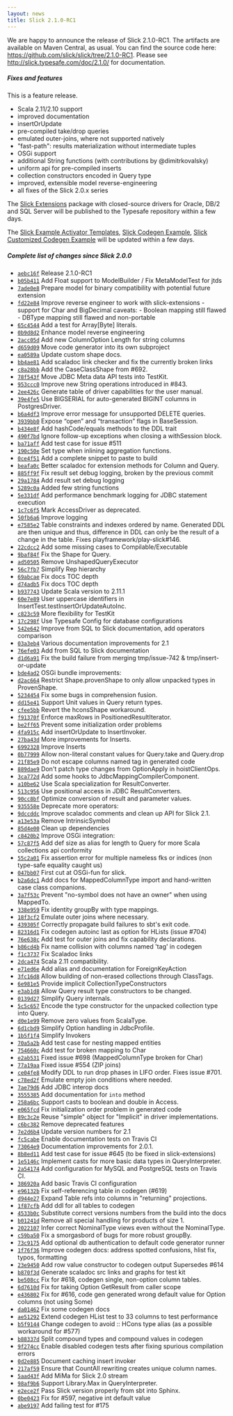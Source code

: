 ```yaml
---
layout: news
title: Slick 2.1.0-RC1
---
```

We are happy to announce the release of Slick 2.1.0-RC1.
The artifacts are available on Maven Central, as usual.
You can find the source code here: <https://github.com/slick/slick/tree/2.1.0-RC1>.
Please see <http://slick.typesafe.com/doc/2.1.0/> for documentation.

##### Fixes and features

This is a feature release.

* Scala 2.11/2.10 support
* improved documentation
* insertOrUpdate
* pre-compiled take/drop queries
* emulated outer-joins, where not supported natively
* "fast-path": results materialization without intermediate tuples
* OSGi support
* additional String functions (with contributions by @dimitrkovalsky)
* uniform api for pre-compiled inserts
* collection constructors encoded in Query type
* improved, extensible model reverse-engineering
* all fixes of the Slick 2.0.x series

The [Slick Extensions](http://slick.typesafe.com/doc/%(version)s/extensions.html)
package with closed-source drivers for Oracle, DB/2 and SQL Server will be
published to the Typesafe repository within a few days.

The [Slick Example Activator Templates](https://github.com/typesafehub/?query=activator-slick),
[Slick Codegen Example](https://github.com/slick/slick-codegen-example),
[Slick Customized Codegen Example](https://github.com/slick/slick-codegen-customization-example)
will be updated within a few days. 

##### Complete list of changes since Slick 2.0.0

* [``aebc16f``](https://github.com/slick/slick/commit/aebc16f4eec6261621ccb44017ded7f01f36e8ca) Release 2.1.0-RC1
* [``b05b411``](https://github.com/slick/slick/commit/b05b4112319d9dd27a788dd93ed7ac6b7175bc27) Add Float support to ModelBuilder / Fix MetaModelTest for jtds
* [``7ade0e8``](https://github.com/slick/slick/commit/7ade0e808bac13c1f77b1cda3ce1f3412bcdbc0e) Prepare model for binary compatibility with potential future extension
* [``fd22e84``](https://github.com/slick/slick/commit/fd22e849fd3f6e7f22f823091ba42321ba38adab) Improve reverse engineer to work with slick-extensions - support for Char and BigDecimal caveats: - Boolean mapping still flawed - DBType mapping still flawed and non-portable
* [``65c4544``](https://github.com/slick/slick/commit/65c45446055f0ce304a22e5d9244bf25985226dc) Add a test for Array[Byte] literals.
* [``0b9d8d2``](https://github.com/slick/slick/commit/0b9d8d230eea8df99dbd77e223dd5ddfff1a52e7) Enhance model reverse engineering
* [``2acc05d``](https://github.com/slick/slick/commit/2acc05d1e95c9b0c587d52ec2369b03fa16710e0) Add new ColumnOption Length for string columns
* [``d659d09``](https://github.com/slick/slick/commit/d659d098736962a0323288de87b8f06fd7aea281) Move code generator into its own subproject
* [``ea0589a``](https://github.com/slick/slick/commit/ea0589af45a8025089399f43f5d56b34eb34b2a3) Update custom shape docs.
* [``bb4ae81``](https://github.com/slick/slick/commit/bb4ae8196914b7fbaa67922ab579f57b64554c43) Add scaladoc link checker and fix the currently broken links
* [``c8a28bb``](https://github.com/slick/slick/commit/c8a28bb0027f01af9d3fdf73614b75b11b3fbd0b) Add the CaseClassShape from #692.
* [``78f543f``](https://github.com/slick/slick/commit/78f543fad880f99d4e4683a500b2331f5d9359c9) Move JDBC Meta data API tests into TestKit.
* [``953ccc0``](https://github.com/slick/slick/commit/953ccc0cacef302cd13bda5b50b891603e530494) Improve new String operations introduced in #843.
* [``2ee426c``](https://github.com/slick/slick/commit/2ee426ce5e302a3855cb2ebd47c58c29340e7d2e) Generate table of driver capabilities for the user manual.
* [``39e4fe5``](https://github.com/slick/slick/commit/39e4fe5fcb08734f1d1640428e0e67cdbf42c560) Use BIGSERIAL for auto-generated BIGINT columns in PostgresDriver.
* [``b6a4df3``](https://github.com/slick/slick/commit/b6a4df31301504d5432ece9257f68c8fcad7abaa) Improve error message for unsupported DELETE queries.
* [``3939bb0``](https://github.com/slick/slick/commit/3939bb0bf3f9c27dc8276f53b1b53fb262103471) Expose “open” and “transaction” flags in BaseSession.
* [``b434e8f``](https://github.com/slick/slick/commit/b434e8fe58c8df8c9bb0be860be555a05ffc790d) Add hashCode/equals methods to the DDL trait
* [``490f7bd``](https://github.com/slick/slick/commit/490f7bdf047699872430d5d9ff872098fdebae84) Ignore follow-up exceptions when closing a withSession block.
* [``ba71aff``](https://github.com/slick/slick/commit/ba71aff5b7f0071ad4f03ce619089d72c0e232c8) Add test case for issue #511
* [``190c50e``](https://github.com/slick/slick/commit/190c50e2ed880a7ee54f6b1035f507a1c73cf8bd) Set type when inlining aggregation functions.
* [``0ce4f51``](https://github.com/slick/slick/commit/0ce4f51731528ac05737ba4ae67c7f22ebdefff9) Add a complete snippet to paste to build
* [``beafa0c``](https://github.com/slick/slick/commit/beafa0ccfce35234a2b21e64010caa9176e5d8c0) Better scaladoc for extension methods for Column and Query.
* [``885ff9f``](https://github.com/slick/slick/commit/885ff9f6251048dacdec6096edd457c98495a4eb) Fix result set debug logging, broken by the previous commit
* [``29a1784``](https://github.com/slick/slick/commit/29a1784d56e1b1329ab18b966a2c06ca0c87f6ea) Add result set debug logging
* [``5289c0a``](https://github.com/slick/slick/commit/5289c0a8de71aedf73f93aac1e17834a45e5d284) Added few string functions
* [``5e331df``](https://github.com/slick/slick/commit/5e331df413a6ba56c848dacfc0061be8b557c403) Add performance benchmark logging for JDBC statement execution
* [``1c7c6f5``](https://github.com/slick/slick/commit/1c7c6f53a5878c8e6c0402dee57ebabe0b668251) Mark AccessDriver as deprecated.
* [``50fb6a6``](https://github.com/slick/slick/commit/50fb6a6a8fea1e867d8c3e61d2309fecce194003) Improve logging
* [``e7585e2``](https://github.com/slick/slick/commit/e7585e21c13abb35b0a1696b529816855e4dcec6) Table constraints and indexes ordered by name. Generated DDL are then unique and thus, difference in DDL can only be the result of a change in the table. Fixes playframework/play-slick#146.
* [``22cdcc2``](https://github.com/slick/slick/commit/22cdcc21469ba754a1e47bf23c3bedd76d9da430) Add some missing cases to Compilable/Executable
* [``9baf84f``](https://github.com/slick/slick/commit/9baf84f622cb3ab9be98e1ff3b6ad65e00be0aa9) Fix the Shape for Query.
* [``ad50505``](https://github.com/slick/slick/commit/ad5050574eb595c0f9a17a9da608e8ea33c88317) Remove UnshapedQueryExecutor
* [``56c7fb7``](https://github.com/slick/slick/commit/56c7fb7a211eb7650184a237736692d252cfb000) Simplify Rep hierarchy
* [``69abcae``](https://github.com/slick/slick/commit/69abcae290eb621fc46fb32a8bb8750342717341) Fix docs TOC depth
* [``d74adb5``](https://github.com/slick/slick/commit/d74adb5c00f0341a37d74ece6161e3ed5be418e1) Fix docs TOC depth
* [``b937743``](https://github.com/slick/slick/commit/b937743970c8669e94fe57ffa8f69648a15cce03) Update Scala version to 2.11.1
* [``60e7e89``](https://github.com/slick/slick/commit/60e7e899dca05023b726ce842d7ad99d5e9ccb72) User uppercase identifiers in InsertTest.testInsertOrUpdateAutoInc.
* [``c823c59``](https://github.com/slick/slick/commit/c823c59dca8568237f789e2d0f3e4b31101a7618) More flexibility for TestKit
* [``17c298f``](https://github.com/slick/slick/commit/17c298f093d5557e93e756ce0298bfb97f8568ca) Use Typesafe Config for database configurations
* [``542e642``](https://github.com/slick/slick/commit/542e642c599c1cf73d21bc0de1e32420a5bd5c4b) Improve from SQL to Slick documentation, add operators comparison
* [``03a3eb4``](https://github.com/slick/slick/commit/03a3eb472df107dd65608ff004965e9d4f60e79d) Various documentation improvements for 2.1
* [``76efe03``](https://github.com/slick/slick/commit/76efe03d39cf3922dfd2eb62a5330f3e643d9b57) Add from SQL to Slick documentation
* [``d1d6a91``](https://github.com/slick/slick/commit/d1d6a9104139857bc0645bad204aef84b91c33b2) Fix the build failure from merging tmp/issue-742 & tmp/insert-or-update
* [``bde4ad2``](https://github.com/slick/slick/commit/bde4ad2a42195012cbe10cee0e1a74e443308afb) OSGi bundle improvements:
* [``d2ac664``](https://github.com/slick/slick/commit/d2ac664b27ac4c345a3f91bc558fa0abeec70efc) Restrict Shape.provenShape to only allow unpacked types in ProvenShape.
* [``5234454``](https://github.com/slick/slick/commit/5234454214283afeb40dd8b9baab2388be0b5c0c) Fix some bugs in comprehension fusion.
* [``dd15e41``](https://github.com/slick/slick/commit/dd15e416ab5e0ebaeb42ec846ba88e7ef72e4295) Support Unit values in Query return types.
* [``cfee5bb``](https://github.com/slick/slick/commit/cfee5bb53c4f5d217eece0347de65df638f8dd14) Revert the hconsShape workaround.
* [``f91370f``](https://github.com/slick/slick/commit/f91370f2b7a0df9a18f7b71103088bad1b03f8dd) Enforce maxRows in PositionedResultIterator.
* [``be2ff65``](https://github.com/slick/slick/commit/be2ff6513d46abc9a25c8752c2931a786d4c5ad6) Prevent some initialization order problems
* [``4fa915c``](https://github.com/slick/slick/commit/4fa915c47b4a7bc56bbfb63d6fc859f413cce69e) Add insertOrUpdate to InsertInvoker.
* [``27ba43d``](https://github.com/slick/slick/commit/27ba43d04cc4ea4b20c0e91f9155612a2606e765) More improvements for Inserts.
* [``6992328``](https://github.com/slick/slick/commit/6992328924630cd2d5870f67d4978786abdbab04) Improve Inserts
* [``0b77999``](https://github.com/slick/slick/commit/0b77999816b44a72f436ce121b3a4706ae29d2c4) Allow non-literal constant values for Query.take and Query.drop
* [``21f85e9``](https://github.com/slick/slick/commit/21f85e991ef22aea30c7c2ce505ea37459576cab) Do not escape columns named tag in generated code
* [``889dae9``](https://github.com/slick/slick/commit/889dae9a8835a52cb04a2802e56a4460e4261f65) Don't patch type changes from OptionApply in hoistClientOps.
* [``3ca772d``](https://github.com/slick/slick/commit/3ca772ded08d735f673c7ae61d6655e135241d5d) Add some hooks to JdbcMappingCompilerComponent.
* [``a10be62``](https://github.com/slick/slick/commit/a10be62b29776f8194eff0796fa3e8dc27c6ff0a) Use Scala specialization for ResultConverter.
* [``513c956``](https://github.com/slick/slick/commit/513c95632e67d9fb9ed2f91f8d715c91d8f088a1) Use positional access in JDBC ResultConverters.
* [``90cc8bf``](https://github.com/slick/slick/commit/90cc8bfdb23df39b17270a339d24d654399edc40) Optimize conversion of result and parameter values.
* [``935558e``](https://github.com/slick/slick/commit/935558ed155f4f65c30cf9b6ae774e0b6a1f8c2b) Deprecate more operators:
* [``9dccddc``](https://github.com/slick/slick/commit/9dccddc2e7971efdcf687181fb68ef6cfc933141) Improve scaladoc comments and clean up API for Slick 2.1.
* [``a13e53a``](https://github.com/slick/slick/commit/a13e53a150f0cf1fb6a37c96f15c63cef63ba9e0) Remove IntrinsicSymbol
* [``85d4e00``](https://github.com/slick/slick/commit/85d4e00afcf5f6b7bea279aeebc3dbb30b486d89) Clean up dependencies
* [``c8420b2``](https://github.com/slick/slick/commit/c8420b22846d17ad38ec63784ebed12439b2c31c) Improve OSGi integration:
* [``57c87f5``](https://github.com/slick/slick/commit/57c87f502dcdd4fd8200a0956bff6e63e495aee0) Add def size as alias for length to Query for more Scala collections api conformity
* [``55c2a01``](https://github.com/slick/slick/commit/55c2a01b13827c60c978b1772cf0245ac2e9d358) Fix assertion error for multiple nameless fks or indices (non type-safe equality caught us)
* [``047bb07``](https://github.com/slick/slick/commit/047bb07140cc10fbf2eba495845d9994a095671e) First cut at OSGi-fun for slick.
* [``b2a6dc1``](https://github.com/slick/slick/commit/b2a6dc1e390589de2966230875fd5104108bf94d) Add docs for MappedColumnType import and hand-written case class companions.
* [``3a7f53c``](https://github.com/slick/slick/commit/3a7f53ce70fdb7da38be13a469b9851e5c1a32fd) Prevent "no-symbol does not have an owner" when using MappedTo.
* [``338e959``](https://github.com/slick/slick/commit/338e959e03b38b54c7d827a4cf2cb5dfc6d413a6) Fix identity groupBy with type mappings.
* [``18f3cf2``](https://github.com/slick/slick/commit/18f3cf222e16055c4d3369d64fd22fb827c614f4) Emulate outer joins where necessary.
* [``439305f``](https://github.com/slick/slick/commit/439305f2ccd12853d37646d299c98652185ea6d4) Correctly propagate build failures to sbt's exit code.
* [``82316d1``](https://github.com/slick/slick/commit/82316d16cafa52829cb8144a69d715e8ed2f4a33) Fix codegen autoinc last as option for HLists (issue #704)
* [``76e638c``](https://github.com/slick/slick/commit/76e638cb7a445fcd8cc75c290ff852cc8f38f17b) Add test for outer joins and fix capability declarations.
* [``b86cd4b``](https://github.com/slick/slick/commit/b86cd4bf5ae8ec57527f5bc65cac3dd47b07e3c1) Fix name collision with columns named 'tag' in codegen
* [``f1c3737``](https://github.com/slick/slick/commit/f1c37371c9fe467bb76ababfd96ff431d850908b) Fix Scaladoc links
* [``2dca474``](https://github.com/slick/slick/commit/2dca474f973bc3c71e5d2a38b9071d6aa889b7eb) Scala 2.11 compatibility.
* [``e71ed6e``](https://github.com/slick/slick/commit/e71ed6e777ee245779c3d81c7fce30e2d84c2f77) Add alias and documentation for ForeignKeyAction
* [``3fc16d8``](https://github.com/slick/slick/commit/3fc16d8171f7785b8c7b34ed513675188410fcbc) Allow building of non-erased collections through ClassTags.
* [``6e981e5``](https://github.com/slick/slick/commit/6e981e5c62b8e5c81a5e5b3867dfc62f1800b353) Provide implicit CollectionTypeConstructors
* [``e3ab1d8``](https://github.com/slick/slick/commit/e3ab1d8b2b6e1260abf7d62f24cea18b74a9a211) Allow Query result type constructors to be changed.
* [``0139d27``](https://github.com/slick/slick/commit/0139d272717d206339df3ef227938a3312fb9e3b) Simplify Query internals.
* [``5c5c657``](https://github.com/slick/slick/commit/5c5c6572dad8e1401850e4ac96f922b7a1b14cdf) Encode the type constructor for the unpacked collection type into Query.
* [``d0e1e99``](https://github.com/slick/slick/commit/d0e1e99f11c011f9394591f6ccee8d94597f01e7) Remove zero values from ScalaType.
* [``6d1cbd9``](https://github.com/slick/slick/commit/6d1cbd9f8edb1448e79c2ddaf9500ae69ed226c5) Simplify Option handling in JdbcProfile.
* [``1b5f1f4``](https://github.com/slick/slick/commit/1b5f1f4ee2a5271e299a487d43f506f7924cb828) Simplify Invokers
* [``70a5a2b``](https://github.com/slick/slick/commit/70a5a2b9d40b891a3201515aa373352e56b9c67f) Add test case for nesting mapped entities
* [``754660c``](https://github.com/slick/slick/commit/754660cedbd052ec7abc77d8c224430012394983) Add test for broken mapping to Char
* [``e2ab531``](https://github.com/slick/slick/commit/e2ab531d257a17932c6fa75021739945fcdc8947) Fixed issue #698 (MappedColumnType broken for Char)
* [``77a19aa``](https://github.com/slick/slick/commit/77a19aad284051b3457b6dae9f1c9374f4bdc980) Fixed issue #554 (ZIP joins)
* [``ce04fe8``](https://github.com/slick/slick/commit/ce04fe8e752c93c06c38ad732ab625c3add1e10a) Modify DDL to run drop phases in LIFO order.  Fixes issue #701.
* [``c78ed2f``](https://github.com/slick/slick/commit/c78ed2f72d1b3bd767f6fdc381e98083149725b3) Emulate empty join conditions where needed.
* [``7ae79d6``](https://github.com/slick/slick/commit/7ae79d61bea2da6894a4ec8a857981d61584969e) Add JDBC interop docs
* [``3555385``](https://github.com/slick/slick/commit/3555385edfba4182dd8b85fd1a6dfe098c2e267b) Add documentation for `into` method
* [``258a6bc``](https://github.com/slick/slick/commit/258a6bcff93a44a3f70157905b39832f99a8eeae) Support casts to boolean and double in Access.
* [``e065fcd``](https://github.com/slick/slick/commit/e065fcd2fa5e457ccc9b06f7cfe9476dfe5dbf5b) Fix initialization order problem in generated code
* [``89c3c2e``](https://github.com/slick/slick/commit/89c3c2ed2098a6b8207d71a2fdee298f40b4842b) Reuse "simple" object for "Implicit" in driver implementations.
* [``c6bc382``](https://github.com/slick/slick/commit/c6bc3826cc82ab1d636b3691e97e1b5125db24f9) Remove deprecated features
* [``7e2d6b4``](https://github.com/slick/slick/commit/7e2d6b450cd694e072643ec882f1b0b92bc79248) Update version numbers for 2.1
* [``fc5cabe``](https://github.com/slick/slick/commit/fc5cabe4458855430498605f474df52b954927f1) Enable documentation tests on Travis CI
* [``73064e9``](https://github.com/slick/slick/commit/73064e9abf3666a1240ac09cacd85b430bbbbdd5) Documentation improvements for 2.0.1.
* [``8b8ed11``](https://github.com/slick/slick/commit/8b8ed11353b85615290f6fa0d80657e5a28f0821) Add test case for issue #645 (to be fixed in slick-extensions)
* [``1e5146c``](https://github.com/slick/slick/commit/1e5146c9d9f6d017889851596ace20ed6df960af) Implement casts for more basic data types in QueryInterpreter.
* [``2a54174``](https://github.com/slick/slick/commit/2a541741915d6917940a8c8747d1270f92c85e6d) Add configuration for MySQL and PostgreSQL tests on Travis CI.
* [``386920a``](https://github.com/slick/slick/commit/386920a6abd2c906f58cd310688423c708acafbf) Add basic Travis CI configuration
* [``e96132b``](https://github.com/slick/slick/commit/e96132be4f463b82db7432c7a4a3205f805b8837) Fix self-referencing table in codegen (#619)
* [``d944e27``](https://github.com/slick/slick/commit/d944e279e18533da5c566b866274e93eb2b1f9f7) Expand Table refs into columns in "returning" projections.
* [``1f87cfb``](https://github.com/slick/slick/commit/1f87cfb5088404b0e2c6ebd5cb5bd5b40d3d52fa) Add ddl for all tables to codegen
* [``4533b0c``](https://github.com/slick/slick/commit/4533b0cc361d4ab473fdae7e63c43160e8a88b75) Substitute correct versions numbers from the build into the docs
* [``b01241d``](https://github.com/slick/slick/commit/b01241d0c33692a504cd4e442f62202cb39b84cf) Remove all special handling for products of size 1.
* [``2022107``](https://github.com/slick/slick/commit/20221076e0dc2e77bcdfcd0603feb4d85d8048e5) Infer correct NominalType views even without the NominalType.
* [``c59ba50``](https://github.com/slick/slick/commit/c59ba5059b708a7e7a46df23e90787d7eeab09e6) Fix a smorgasbord of bugs for more robust groupBy.
* [``73c9175``](https://github.com/slick/slick/commit/73c9175fe98cced0d64cc60ca72ab2d76ab0e213) Add optional db authentication to default code generator runner
* [``1f76f36``](https://github.com/slick/slick/commit/1f76f363b10a62296220154d9f2375d8408884af) Improve codegen docs: address spotted confusions, hlist fix, typos, formatting
* [``23e9450``](https://github.com/slick/slick/commit/23e94508433c2cfc0fc17e78fa7d7a241d20889f) Add row value constructor to codegen output Supersedes #614
* [``b870f3d``](https://github.com/slick/slick/commit/b870f3d33fd22f33c56e3382b613457df401c07e) Generate scaladoc src links and graphs for test kit
* [``be508cc``](https://github.com/slick/slick/commit/be508cc1632acbeb66dab76a782e40dc527202f1) Fix for #618, codegen single, non-option column tables.
* [``6d7610d``](https://github.com/slick/slick/commit/6d7610d00e16380ae2411270e2883dc6cf93e29d) Fix for taking Option GetResult from caller scope
* [``e436802``](https://github.com/slick/slick/commit/e43680277eb648f3a0fa7284b66eef5a6d2ff936) Fix for #616, code gen generated wrong default value for Option columns (not using Some)
* [``da01462``](https://github.com/slick/slick/commit/da01462911a30ace147ea9e97317c4264f8aee8c) Fix some codegen docs
* [``ae51292``](https://github.com/slick/slick/commit/ae51292cac80ba919c8d50b4ffaaae1cc03eff34) Extend codegen HList test to 33 columns to test performance
* [``b5f9144``](https://github.com/slick/slick/commit/b5f9144092f683f166bfb9f0453f08e96ebfa247) Change codegen to avoid :: HCons type alias (as a possible workaround for #577)
* [``b88337d``](https://github.com/slick/slick/commit/b88337d5783427f7162d0c304a1caf8d4483cbac) Split compound types and compound values in codegen
* [``9f274cc``](https://github.com/slick/slick/commit/9f274cc32c99ac490befe04b56519725c5087719) Enable disabled codegen tests after fixing spurious compilation errors
* [``0d2e885``](https://github.com/slick/slick/commit/0d2e8859d5f840491ba4d040577537374f3f0d84) Document caching insert invoker
* [``217af59``](https://github.com/slick/slick/commit/217af5972f771740d617bd5b85d6b3b7ebb2991e) Ensure that CountAll rewriting creates unique column names.
* [``5aad43f``](https://github.com/slick/slick/commit/5aad43fdab3310a73257f4db1f1db74dfa56b90d) Add MiMa for Slick 2.0 stream
* [``98af9b6``](https://github.com/slick/slick/commit/98af9b6c6145044909ddb54b696ccad22b568aeb) Support Library.Max in QueryInterpreter.
* [``e2ece2f``](https://github.com/slick/slick/commit/e2ece2f679297e30629a9ada8debf7b9ec35ae97) Pass Slick version properly from sbt into Sphinx.
* [``0be0423``](https://github.com/slick/slick/commit/0be0423789338ac0625b8099940e839217985ff9) Fix for #597, negative int default value
* [``abe9197``](https://github.com/slick/slick/commit/abe91970cdd794076fc098b7a494c055beae5ebb) Add failing test for #175
